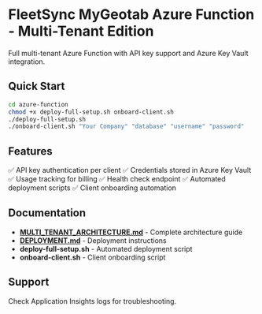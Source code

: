 # FleetSync MyGeotab Azure Function - Multi-Tenant Edition

Full multi-tenant Azure Function with API key support and Azure Key Vault integration.

## Quick Start

```bash
cd azure-function
chmod +x deploy-full-setup.sh onboard-client.sh
./deploy-full-setup.sh
./onboard-client.sh "Your Company" "database" "username" "password"
```

## Features

✅ API key authentication per client
✅ Credentials stored in Azure Key Vault
✅ Usage tracking for billing
✅ Health check endpoint
✅ Automated deployment scripts
✅ Client onboarding automation

## Documentation

- **[MULTI_TENANT_ARCHITECTURE.md](../MULTI_TENANT_ARCHITECTURE.md)** - Complete architecture guide
- **[DEPLOYMENT.md](../DEPLOYMENT.md)** - Deployment instructions
- **deploy-full-setup.sh** - Automated deployment script
- **onboard-client.sh** - Client onboarding script

## Support

Check Application Insights logs for troubleshooting.

